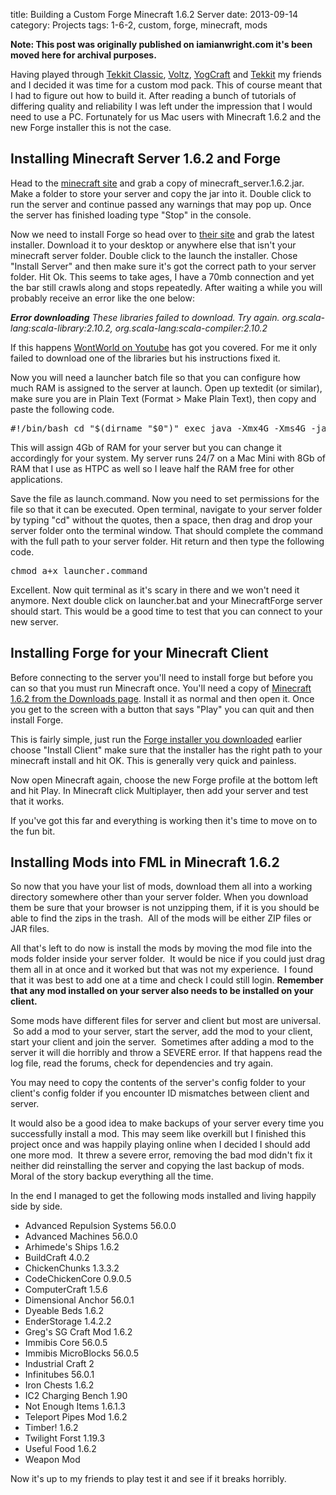 title: Building a Custom Forge Minecraft 1.6.2 Server
date: 2013-09-14
category: Projects
tags: 1-6-2, custom, forge, minecraft, mods

**Note: This post was originally published on iamianwright.com it's been moved here for archival purposes.**

Having played through [Tekkit Classic](http://www.technicpack.net/tekkit-classic "Tekkit Classic"), [Voltz](http://www.technicpack.net/voltz "Voltz"), [YogCraft](http://ftbwiki.org/YogCraft_Pack "YogCraft") and [Tekkit](http://www.technicpack.net/tekkit/ "Tekkit (in space)") my friends and I decided it was time for a custom mod pack. This of course meant that I had to figure out how to build it. After reading a bunch of tutorials of differing quality and reliability I was left under the impression that I would need to use a PC. Fortunately for us Mac users with Minecraft 1.6.2 and the new Forge installer this is not the case.

## Installing Minecraft Server 1.6.2 and Forge

Head to the [minecraft site](http://minecraft.net/download "Minecraft Downloads") and grab a copy of minecraft\_server.1.6.2.jar. Make a folder to store your server and copy the jar into it. Double click to run the server and continue passed any warnings that may pop up. Once the server has finished loading type "Stop" in the console.

Now we need to install Forge so head over to [their site](http://www.minecraftforge.net/forum/index.php/topic,10075.0.html "Forge 9.10.0 for MC 1.6.2") and grab the latest installer. Download it to your desktop or anywhere else that isn't your minecraft server folder. Double click to the launch the installer. Chose "Install Server" and then make sure it's got the correct path to your server folder. Hit Ok. This seems to take ages, I have a 70mb connection and yet the bar still crawls along and stops repeatedly. After waiting a while you will probably receive an error like the one below:

_**Error downloading**_ _These libraries failed to download. Try again._ _org.scala-lang:scala-library:2.10.2,_ _org.scala-lang:scala-compiler:2.10.2_

If this happens [WontWorld on Youtube](http://www.youtube.com/watch?v=LbN4wh5HGrk "Minecraft Server 1.6.2 Forge Modloader Install Error (Error Downloading)") has got you covered. For me it only failed to download one of the libraries but his instructions fixed it.

Now you will need a launcher batch file so that you can configure how much RAM is assigned to the server at launch. Open up textedit (or similar), make sure you are in Plain Text (Format > Make Plain Text), then copy and paste the following code.

<pre>#!/bin/bash cd "$(dirname "$0")" exec java -Xmx4G -Xms4G -jar minecraftforge-universal-1.6.2-9.10.0.804.jar</pre>

This will assign 4Gb of RAM for your server but you can change it accordingly for your system. My server runs 24/7 on a Mac Mini with 8Gb of RAM that I use as HTPC as well so I leave half the RAM free for other applications.

Save the file as launch.command. Now you need to set permissions for the file so that it can be executed. Open terminal, navigate to your server folder by typing "cd" without the quotes, then a space, then drag and drop your server folder onto the terminal window. That should complete the command with the full path to your server folder. Hit return and then type the following code.

<pre>chmod a+x launcher.command</pre>

Excellent. Now quit terminal as it's scary in there and we won't need it anymore. Next double click on launcher.bat and your MinecraftForge server should start. This would be a good time to test that you can connect to your new server.

## Installing Forge for your Minecraft Client

Before connecting to the server you'll need to install forge but before you can so that you must run Minecraft once. You'll need a copy of [Minecraft 1.6.2 from the Downloads page](http://minecraft.net/download "Minecraft Downloads"). Install it as normal and then open it. Once you get to the screen with a button that says "Play" you can quit and then install Forge.

This is fairly simple, just run the [Forge installer you downloaded](http://www.minecraftforge.net/forum/index.php/topic,10075.0.html "Forge Installer") earlier choose "Install Client" make sure that the installer has the right path to your minecraft install and hit OK. This is generally very quick and painless.

Now open Minecraft again, choose the new Forge profile at the bottom left and hit Play. In Minecraft click Multiplayer, then add your server and test that it works.

If you've got this far and everything is working then it's time to move on to the fun bit.

## Installing Mods into FML in Minecraft 1.6.2

So now that you have your list of mods, download them all into a working directory somewhere other than your server folder. When you download them be sure that your browser is not unzipping them, if it is you should be able to find the zips in the trash.  All of the mods will be either ZIP files or JAR files.

All that's left to do now is install the mods by moving the mod file into the mods folder inside your server folder.  It would be nice if you could just drag them all in at once and it worked but that was not my experience.  I found that it was best to add one at a time and check I could still login. **Remember that any mod installed on your server also needs to be installed on your client.**

Some mods have different files for server and client but most are universal.  So add a mod to your server, start the server, add the mod to your client, start your client and join the server.  Sometimes after adding a mod to the server it will die horribly and throw a SEVERE error. If that happens read the log file, read the forums, check for dependencies and try again.

You may need to copy the contents of the server's config folder to your client's config folder if you encounter ID mismatches between client and server.

It would also be a good idea to make backups of your server every time you successfully install a mod. This may seem like overkill but I finished this project once and was happily playing online when I decided I should add one more mod.  It threw a severe error, removing the bad mod didn't fix it neither did reinstalling the server and copying the last backup of mods. Moral of the story backup everything all the time.

In the end I managed to get the following mods installed and living happily side by side.

- Advanced Repulsion Systems 56.0.0
- Advanced Machines 56.0.0
- Arhimede's Ships 1.6.2
- BuildCraft 4.0.2
- ChickenChunks 1.3.3.2
- CodeChickenCore 0.9.0.5
- ComputerCraft 1.5.6
- Dimensional Anchor 56.0.1
- Dyeable Beds 1.6.2
- EnderStorage 1.4.2.2
- Greg's SG Craft Mod 1.6.2
- Immibis Core 56.0.5
- Immibis MicroBlocks 56.0.5
- Industrial Craft 2
- Infinitubes 56.0.1
- Iron Chests 1.6.2
- IC2 Charging Bench 1.90
- Not Enough Items 1.6.1.3
- Teleport Pipes Mod 1.6.2
- Timber! 1.6.2
- Twilight Forst 1.19.3
- Useful Food 1.6.2
- Weapon Mod

Now it's up to my friends to play test it and see if it breaks horribly.
